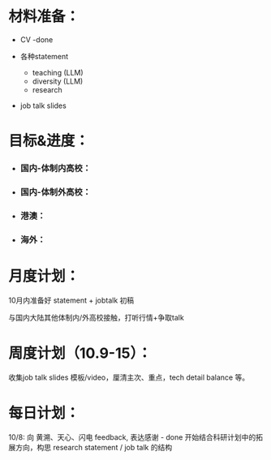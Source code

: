 
# 材料准备：
- CV -done

- 各种statement
  - teaching (LLM)
  - diversity (LLM)
  - research

- job talk slides 


# 目标&进度：


- ### 国内-体制内高校：


- ### 国内-体制外高校：

- ### 港澳：

- ### 海外：


# 月度计划：
10月内准备好 statement + jobtalk 初稿

与国内大陆其他体制内/外高校接触，打听行情+争取talk 

# 周度计划（10.9-15）：
收集job talk slides 模板/video，厘清主次、重点，tech detail balance 等。

# 每日计划：

10/8: 
向 黄溯、天心、闪电 feedback, 表达感谢 - done
开始结合科研计划中的拓展方向，构思 research statement / job talk 的结构


